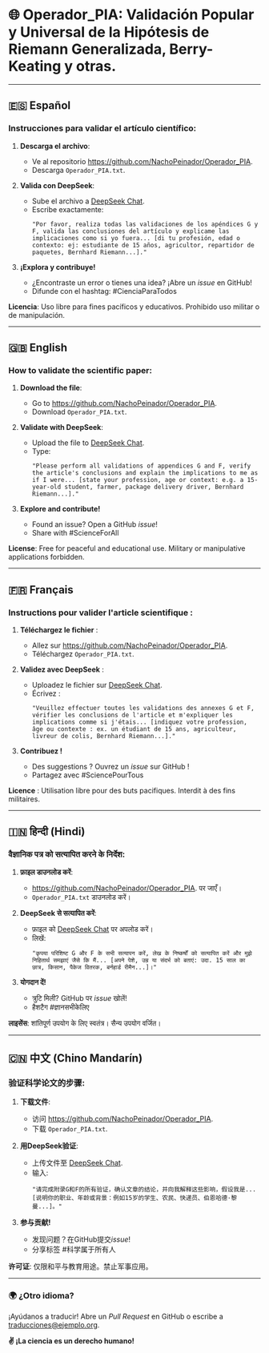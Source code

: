 # 🌐 Operador_PIA: Validación Popular y Universal de la Hipótesis de Riemann Generalizada, Berry-Keating y otras. 

---

## 🇪🇸 **Español**  
### Instrucciones para validar el artículo científico:  
1. **Descarga el archivo**:  
   - Ve al repositorio https://github.com/NachoPeinador/Operador_PIA.  
   - Descarga `Operador_PIA.txt`.  

2. **Valida con DeepSeek**:  
   - Sube el archivo a [DeepSeek Chat](https://chat.deepseek.com).  
   - Escribe exactamente:  
     ```  
     "Por favor, realiza todas las validaciones de los apéndices G y F, valida las conclusiones del artículo y explicame las implicaciones como si yo fuera... [di tu profesión, edad o contexto: ej: estudiante de 15 años, agricultor, repartidor de paquetes, Bernhard Riemann...]."  
     ```  

3. **¡Explora y contribuye!**  
   - ¿Encontraste un error o tienes una idea? ¡Abre un *issue* en GitHub!  
   - Difunde con el hashtag: #CienciaParaTodos  

**Licencia**: Uso libre para fines pacíficos y educativos. Prohibido uso militar o de manipulación.  

---

## 🇬🇧 **English**  
### How to validate the scientific paper:  
1. **Download the file**:  
   - Go to https://github.com/NachoPeinador/Operador_PIA.
   - Download `Operador_PIA.txt`.  

2. **Validate with DeepSeek**:  
   - Upload the file to [DeepSeek Chat](https://chat.deepseek.com).  
   - Type:  
     ```  
     "Please perform all validations of appendices G and F, verify the article's conclusions and explain the implications to me as if I were... [state your profession, age or context: e.g. a 15-year-old student, farmer, package delivery driver, Bernhard Riemann...]."  
     ```  

3. **Explore and contribute!**  
   - Found an issue? Open a GitHub *issue*!  
   - Share with #ScienceForAll  

**License**: Free for peaceful and educational use. Military or manipulative applications forbidden.  

---

## 🇫🇷 **Français**  
### Instructions pour valider l'article scientifique :  
1. **Téléchargez le fichier** :  
   - Allez sur https://github.com/NachoPeinador/Operador_PIA.  
   - Téléchargez `Operador_PIA.txt`.  

2. **Validez avec DeepSeek** :  
   - Uploadez le fichier sur [DeepSeek Chat](https://chat.deepseek.com).  
   - Écrivez :  
     ```  
     "Veuillez effectuer toutes les validations des annexes G et F, vérifier les conclusions de l'article et m'expliquer les implications comme si j'étais... [indiquez votre profession, âge ou contexte : ex. un étudiant de 15 ans, agriculteur, livreur de colis, Bernhard Riemann...]."  
     ```  

3. **Contribuez !**  
   - Des suggestions ? Ouvrez un *issue* sur GitHub !  
   - Partagez avec #SciencePourTous  

**Licence** : Utilisation libre pour des buts pacifiques. Interdit à des fins militaires.  

---

## 🇮🇳 **हिन्दी** (Hindi)  
### वैज्ञानिक पत्र को सत्यापित करने के निर्देश:  
1. **फ़ाइल डाउनलोड करें**:  
   - https://github.com/NachoPeinador/Operador_PIA. पर जाएँ।  
   - `Operador_PIA.txt` डाउनलोड करें।  

2. **DeepSeek से सत्यापित करें**:  
   - फ़ाइल को [DeepSeek Chat](https://chat.deepseek.com) पर अपलोड करें।  
   - लिखें:  
     ```  
     "कृपया परिशिष्ट G और F के सभी सत्यापन करें, लेख के निष्कर्षों को सत्यापित करें और मुझे निहितार्थ समझाएं जैसे कि मैं... [अपने पेशे, उम्र या संदर्भ को बताएं: उदा. 15 साल का छात्र, किसान, पैकेज वितरक, बर्नहार्ड रीमैन...]।"  
     ```  

3. **योगदान दें!**  
   - त्रुटि मिली? GitHub पर *issue* खोलें!  
   - हैशटैग #ज्ञानसभीकेलिए  

**लाइसेंस**: शांतिपूर्ण उपयोग के लिए स्वतंत्र। सैन्य उपयोग वर्जित।  

---

## 🇨🇳 **中文** (Chino Mandarín)  
### 验证科学论文的步骤:  
1. **下载文件**:  
   - 访问 https://github.com/NachoPeinador/Operador_PIA.
   - 下载 `Operador_PIA.txt`.  

2. **用DeepSeek验证**:  
   - 上传文件至 [DeepSeek Chat](https://chat.deepseek.com).  
   - 输入:  
     ```  
     "请完成附录G和F的所有验证，确认文章的结论，并向我解释这些影响，假设我是... [说明你的职业、年龄或背景：例如15岁的学生、农民、快递员、伯恩哈德·黎曼...]。"  
     ```  

3. **参与贡献!**  
   - 发现问题？在GitHub提交*issue*!  
   - 分享标签 #科学属于所有人  

**许可证**: 仅限和平与教育用途。禁止军事应用。  

---

### 🌍 **¿Otro idioma?**  
¡Ayúdanos a traducir! Abre un *Pull Request* en GitHub o escribe a traducciones@ejemplo.org.  

**✌️ ¡La ciencia es un derecho humano!**  
